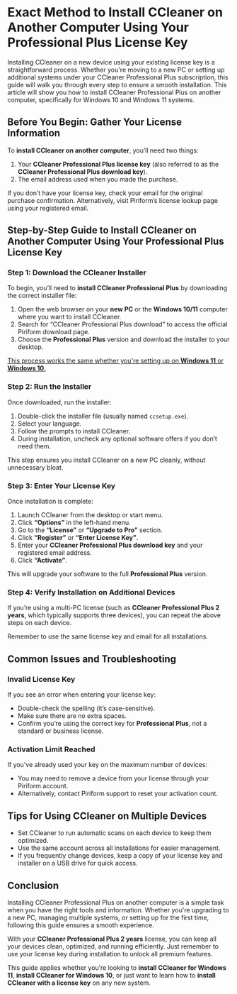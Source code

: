 # Exact Method to Install CCleaner on Another Computer Using Your Professional Plus License Key

Installing CCleaner on a new device using your existing license key is a straightforward process. Whether you're moving to a new PC or setting up additional systems under your CCleaner Professional Plus subscription, this guide will walk you through every step to ensure a smooth installation. This article will show you how to install CCleaner Professional Plus on another computer, specifically for Windows 10 and Windows 11 systems.


## Before You Begin: Gather Your License Information

To **install CCleaner on another computer**, you’ll need two things:

1. Your **CCleaner Professional Plus license key** (also referred to as the **CCleaner Professional Plus download key**).
2. The email address used when you made the purchase.

If you don’t have your license key, check your email for the original purchase confirmation. Alternatively, visit Piriform’s license lookup page using your registered email.



## Step-by-Step Guide to Install CCleaner on Another Computer Using Your Professional Plus License Key


### Step 1: Download the CCleaner Installer

To begin, you’ll need to **install CCleaner Professional Plus** by downloading the correct installer file:

1. Open the web browser on your **new PC** or the **Windows 10/11** computer where you want to install CCleaner.
2. Search for “CCleaner Professional Plus download” to access the official Piriform download page.
3. Choose the **Professional Plus** version and download the installer to your desktop.

[This process works the same whether you're setting up on **Windows 11** or **Windows 10**.](https://proccleanerinstall.readthedocs.io/en/latest/)



### Step 2: Run the Installer

Once downloaded, run the installer:

1. Double-click the installer file (usually named `ccsetup.exe`).
2. Select your language.
3. Follow the prompts to install CCleaner.
4. During installation, uncheck any optional software offers if you don’t need them.

This step ensures you install CCleaner on a new PC cleanly, without unnecessary bloat.



### Step 3: Enter Your License Key

Once installation is complete:

1. Launch CCleaner from the desktop or start menu.
2. Click **“Options”** in the left-hand menu.
3. Go to the **“License”** or **“Upgrade to Pro”** section.
4. Click **“Register”** or **“Enter License Key”**.
5. Enter your **CCleaner Professional Plus download key** and your registered email address.
6. Click **“Activate”**.

This will upgrade your software to the full **Professional Plus** version.



### Step 4: Verify Installation on Additional Devices

If you’re using a multi-PC license (such as **CCleaner Professional Plus 2 years**, which typically supports three devices), you can repeat the above steps on each device.

Remember to use the same license key and email for all installations.



## Common Issues and Troubleshooting

### Invalid License Key

If you see an error when entering your license key:

* Double-check the spelling (it’s case-sensitive).
* Make sure there are no extra spaces.
* Confirm you’re using the correct key for **Professional Plus**, not a standard or business license.

### Activation Limit Reached

If you've already used your key on the maximum number of devices:

* You may need to remove a device from your license through your Piriform account.
* Alternatively, contact Piriform support to reset your activation count.


## Tips for Using CCleaner on Multiple Devices

* Set CCleaner to run automatic scans on each device to keep them optimized.
* Use the same account across all installations for easier management.
* If you frequently change devices, keep a copy of your license key and installer on a USB drive for quick access.



## Conclusion

Installing CCleaner Professional Plus on another computer is a simple task when you have the right tools and information. Whether you're upgrading to a new PC, managing multiple systems, or setting up for the first time, following this guide ensures a smooth experience.

With your **CCleaner Professional Plus 2 years** license, you can keep all your devices clean, optimized, and running efficiently. Just remember to use your license key during installation to unlock all premium features.

This guide applies whether you’re looking to **install CCleaner for Windows 11**, **install CCleaner for Windows 10**, or just want to learn how to **install CCleaner with a license key** on any new system.
